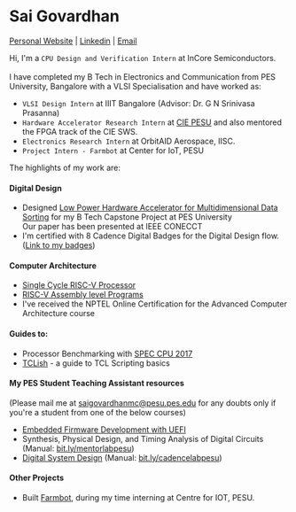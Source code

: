 # Sai Govardhan
[Personal Website](https://govardhnn.github.io) | [Linkedin](https://www.linkedin.com/in/saigovardhan/) | [Email](mailto:saigov14@gmail.com) 
>
Hi, I'm a ```CPU Design and Verification Intern``` at InCore Semiconductors. <br><br>
I have completed my B Tech in Electronics and Communication from PES University, Bangalore with a VLSI Specialisation and have worked as:
* ``` VLSI Design Intern ``` at IIIT Bangalore (Advisor: Dr. G N Srinivasa Prasanna) 
* ``` Hardware Accelerator Research Intern ``` at [CIE PESU](https://github.com/CIE-PESU) and also mentored the FPGA track of the CIE SWS. 
* ``` Electronics Research Intern ``` at OrbitAID Aerospace, IISC.
* ``` Project Intern - Farmbot ``` at Center for IoT, PESU
>
The highlights of my work are:
<br>
#### Digital Design
* Designed [Low Power Hardware Accelerator for Multidimensional Data Sorting](https://github.com/govardhnn/Low_Power_Multidimensional_Sorters) for my B Tech Capstone Project at PES University <br> Our paper has been presented at IEEE CONECCT
* I'm certified with 8 Cadence Digital Badges for the Digital Design flow. ([Link to my badges](https://www.credly.com/users/sai-govardhan/badges))

#### Computer Architecture

* [Single Cycle RISC-V Processor](https://github.com/govardhnn/RISC_V_Single_Cycle_Processor) 
* [RISC-V Assembly level Programs](https://github.com/govardhnn/RISC_V_Assembly_Programs) 
* I've received the NPTEL Online Certification for the Advanced Computer Architecture course

#### Guides to:
* Processor Benchmarking with [SPEC CPU 2017](https://github.com/govardhnn/SPEC_CPU_2017) 
* [TCLish](https://github.com/govardhnn/TCLish) - a guide to TCL Scripting basics

#### My PES Student Teaching Assistant resources 
(Please mail me at [saigovardhanmc@pesu.pes.edu](mailto:saigovardhanmc@pesu.pes.edu) for any doubts only if you're a student from one of the below courses)
* [Embedded Firmware Development with UEFI](https://github.com/govardhnn/UEFI_AHP)
* Synthesis, Physical Design, and Timing Analysis of Digital Circuits (Manual: [bit.ly/mentorlabpesu](https://bit.ly/mentorlabpesu))
* [Digital System Design](https://github.com/govardhnn/DSD_AHP) (Manual: [bit.ly/cadencelabpesu](https://bit.ly/cadencelabpesu))

#### Other Projects
* Built [Farmbot](https://github.com/govardhnn/farmbot-pesu), during my time interning at Centre for IOT, PESU.


<!-- * [VeriRISC CPU](https://github.com/govardhnn/VeriRiscCPU)
* [RISC_V_Pipelined_Processor](https://github.com/govardhnn/RISC_V_Pipelined_Processor) <ongoing>
* [RISC-V Assembly level Programs](https://github.com/govardhnn/RISC_V_Assembly_Programs) 
* [Neuromorphic Computing](https://github.com/govardhnn/Neuromorphic_Computing) from my internship at the Computational Sciences Labs - IIIT Bangalore (ongoing)
* [VeriRISC CPU](https://github.com/govardhnn/VeriRiscCPU) based on the Cadence VLA 26.0 course
* Proposed and built the [PESU Student Support Platform](https://ssp.pes.edu).

| [MLPerf](https://github.com/govardhnn/MLPerf) (ongoing)

-->

